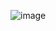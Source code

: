 ![image](https://user-images.githubusercontent.com/63921209/221358832-a4084cff-f271-4607-b02f-ccd987a3c992.png)
